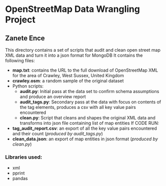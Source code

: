 # OpenStreetMap Data Wrangling Project
## Zanete Ence

This directory contains a set of scripts that audit and clean open street map XML data and turn it into a json format for MongoDB
It contains the following files:
* **map.txt**: contains the URL to the full download of OpenStreetMap XML for the area of Crawley, West Sussex, United Kingdom
* **crawley.osm**: a random sample of the original dataset
* Python scripts:
  * **audit.py**: Initial pass at the data set to confirm schema assumptions and produce an overview report
  * **audit_tags.py**: Secondary pass at the data with focus on contents of the tag elements, produces a csv with all key value pairs encountered
  * **clean.py**: Script that cleans and shapes the original XML data and transforms into json file containing list of map entities
If CODE RUN:
* **tag_audit_report.csv**: an export of all the key value pairs encountered and their count (_produced by audit_tags.py_)
* **clean_data.json**: an export of map entities in json format (_produced by clean.py_)



### Libraries used:
* xml
* pprint
* pandas

